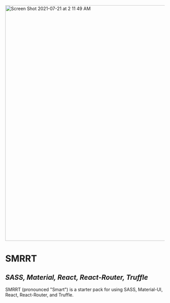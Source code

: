 <img width="744" alt="Screen Shot 2021-07-21 at 2 11 49 AM" src="https://user-images.githubusercontent.com/464211/126439949-a8c7b612-4f80-44bc-9b04-f272a1120eaf.png">

# SMRRT
## _SASS, Material, React, React-Router, Truffle_

SMRRT (pronounced "Smart") is a starter pack for using SASS, Material-UI, React, React-Router, and Truffle.
